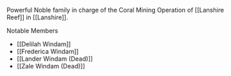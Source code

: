 Powerful Noble family in charge of the Coral Mining Operation of [[Lanshire Reef]] in [[Lanshire]].

Notable Members
- [[Delilah Windam]]
- [[Frederica Windam]]
- [[Lander Windam (Dead)]]
- [[Zale Windam (Dead)]]